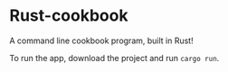 # Rust-cookbook
A command line cookbook program, built in Rust!

To run the app, download the project and run `cargo run`.
